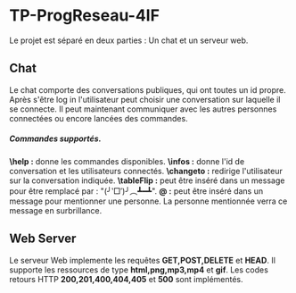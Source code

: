 # TP-ProgReseau-4IF

Le projet est séparé en deux parties : Un chat et un serveur web.

## Chat

Le chat comporte des conversations publiques, qui ont toutes un id propre.
Après s'être log in l'utilisateur peut choisir une conversation sur laquelle il se connecte.
Il peut maintenant communiquer avec les autres personnes connectées ou encore lancées des commandes. 

##### Commandes supportés. 

**\help :** donne les commandes disponibles. 
**\infos :** donne l'id de conversation et les utilisateurs connectés.
**\changeto <idConv> :** redirige l'utilisateur sur la conversation indiquée. 
**\tableFlip :** peut être inséré dans un message pour être remplacé par : "(╯‵□′)╯︵┻━┻".
**@<NomPersonne> :** peut être inséré dans un message pour mentionner une personne. La personne mentionnée verra ce message en surbrillance. 

## Web Server 
  
Le serveur Web implemente les requêtes **GET,POST,DELETE** et **HEAD**.
Il supporte les ressources de type **html,png,mp3,mp4** et **gif**.
Les codes retours HTTP **200,201,400,404,405** et **500** sont implémentés. 

  
  
  
